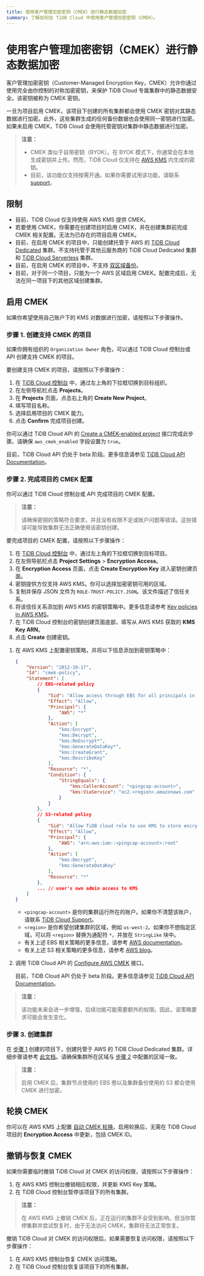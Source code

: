 ```yaml
---
title: 使用客户管理加密密钥（CMEK）进行静态数据加密
summary: 了解如何在 TiDB Cloud 中使用客户管理加密密钥（CMEK）。
---
```


# 使用客户管理加密密钥（CMEK）进行静态数据加密

客户管理加密密钥（Customer-Managed Encryption Key，CMEK）允许你通过使用完全由你控制的对称加密密钥，来保护 TiDB Cloud 专属集群中的静态数据安全。该密钥被称为 CMEK 密钥。

一旦为项目启用 CMEK，该项目下创建的所有集群都会使用 CMEK 密钥对其静态数据进行加密。此外，这些集群生成的任何备份数据也会使用同一密钥进行加密。如果未启用 CMEK，TiDB Cloud 会使用托管密钥对集群中静态数据进行加密。

> **注意：**
>
> - CMEK 类似于自带密钥（BYOK）。在 BYOK 模式下，你通常会在本地生成密钥并上传。然而，TiDB Cloud 仅支持在 [AWS KMS](https://docs.aws.amazon.com/kms/latest/developerguide/importing-keys.html) 内生成的密钥。
> - 目前，该功能仅支持按需开通。如果你需要试用该功能，请联系 [support](/tidb-cloud/tidb-cloud-support.md)。

## 限制

- 目前，TiDB Cloud 仅支持使用 AWS KMS 提供 CMEK。
- 若要使用 CMEK，你需要在创建项目时启用 CMEK，并在创建集群前完成 CMEK 相关配置。无法为已存在的项目启用 CMEK。
- 目前，在启用 CMEK 的项目中，只能创建托管于 AWS 的 [TiDB Cloud Dedicated](/tidb-cloud/select-cluster-tier.md#tidb-cloud-dedicated) 集群。不支持托管于其他云服务商的 TiDB Cloud Dedicated 集群和 [TiDB Cloud Serverless](/tidb-cloud/select-cluster-tier.md#tidb-cloud-serverless) 集群。
- 目前，在启用 CMEK 的项目中，不支持 [双区域备份](/tidb-cloud/backup-and-restore-concepts.md#dual-region-backup)。
- 目前，对于同一个项目，只能为一个 AWS 区域启用 CMEK。配置完成后，无法在同一项目下的其他区域创建集群。

## 启用 CMEK

如果你希望使用自己账户下的 KMS 对数据进行加密，请按照以下步骤操作。

### 步骤 1. 创建支持 CMEK 的项目

如果你拥有组织的 `Organization Owner` 角色，可以通过 TiDB Cloud 控制台或 API 创建支持 CMEK 的项目。

<SimpleTab groupId="method">
<div label="Use Console" value="console">

要创建支持 CMEK 的项目，请按照以下步骤操作：

1. 在 [TiDB Cloud 控制台](https://tidbcloud.com) 中，通过左上角的下拉框切换到目标组织。
2. 在左侧导航栏点击 **Projects**。
3. 在 **Projects** 页面，点击右上角的 **Create New Project**。
4. 填写项目名称。
5. 选择启用项目的 CMEK 能力。
6. 点击 **Confirm** 完成项目创建。

</div>
<div label="Use API" value="api">

你可以通过 TiDB Cloud API 的 [Create a CMEK-enabled project](https://docs.pingcap.com/tidbcloud/api/v1beta#tag/Project/operation/CreateProject) 接口完成此步骤。请确保 `aws_cmek_enabled` 字段设置为 `true`。

目前，TiDB Cloud API 仍处于 beta 阶段。更多信息请参见 [TiDB Cloud API Documentation](https://docs.pingcap.com/tidbcloud/api/v1beta)。

</div>
</SimpleTab>

### 步骤 2. 完成项目的 CMEK 配置

你可以通过 TiDB Cloud 控制台或 API 完成项目的 CMEK 配置。

> **注意：**
>
> 请确保密钥的策略符合要求，并且没有权限不足或账户问题等错误。这些错误可能导致集群无法正确使用该密钥创建。

<SimpleTab groupId="method">
<div label="Use Console" value="console">

要完成项目的 CMEK 配置，请按照以下步骤操作：

1. 在 [TiDB Cloud 控制台](https://tidbcloud.com) 中，通过左上角的下拉框切换到目标项目。
2. 在左侧导航栏点击 **Project Settings** > **Encryption Access**。
3. 在 **Encryption Access** 页面，点击 **Create Encryption Key** 进入密钥创建页面。
4. 密钥提供方仅支持 AWS KMS。你可以选择加密密钥可用的区域。
5. 复制并保存 JSON 文件为 `ROLE-TRUST-POLICY.JSON`。该文件描述了信任关系。
6. 将该信任关系添加到 AWS KMS 的密钥策略中。更多信息请参考 [Key policies in AWS KMS](https://docs.aws.amazon.com/kms/latest/developerguide/key-policies.html)。
7. 在 TiDB Cloud 控制台的密钥创建页面底部，填写从 AWS KMS 获取的 **KMS Key ARN**。
8. 点击 **Create** 创建密钥。

</div>
<div label="Use API" value="api">

1. 在 AWS KMS 上配置密钥策略，并将以下信息添加到密钥策略中：

    ```json
    {
        "Version": "2012-10-17",
        "Id": "cmek-policy",
        "Statement": [
            // EBS-related policy
            {
                "Sid": "Allow access through EBS for all principals in the account that are authorized to use EBS",
                "Effect": "Allow",
                "Principal": {
                    "AWS": "*"
                },
                "Action": [
                    "kms:Encrypt",
                    "kms:Decrypt",
                    "kms:ReEncrypt*",
                    "kms:GenerateDataKey*",
                    "kms:CreateGrant",
                    "kms:DescribeKey"
                ],
                "Resource": "*",
                "Condition": {
                    "StringEquals": {
                        "kms:CallerAccount": "<pingcap-account>",
                        "kms:ViaService": "ec2.<region>.amazonaws.com"
                    }
                }
            },
            // S3-related policy
            {
                "Sid": "Allow TiDB cloud role to use KMS to store encrypted backup to S3",
                "Effect": "Allow",
                "Principal": {
                    "AWS": "arn:aws:iam::<pingcap-account>:root"
                },
                "Action": [
                    "kms:Decrypt",
                    "kms:GenerateDataKey"
                ],
                "Resource": "*"
            },
            ... // user's own admin access to KMS
        ]
    }
    ```

    - `<pingcap-account>` 是你的集群运行所在的账户。如果你不清楚该账户，请联系 [TiDB Cloud Support](/tidb-cloud/tidb-cloud-support.md)。
    - `<region>` 是你希望创建集群的区域，例如 `us-west-2`。如果你不想指定区域，可以将 `<region>` 替换为通配符 `*`，并放在 `StringLike` 块中。
    - 有关上述 EBS 相关策略的更多信息，请参考 [AWS documentation](https://docs.aws.amazon.com/kms/latest/developerguide/conditions-kms.html#conditions-kms-caller-account)。
    - 有关上述 S3 相关策略的更多信息，请参考 [AWS blog](https://repost.aws/knowledge-center/s3-bucket-access-default-encryption)。

2. 调用 TiDB Cloud API 的 [Configure AWS CMEK](https://docs.pingcap.com/tidbcloud/api/v1beta#tag/Cluster/operation/CreateAwsCmek) 接口。

    目前，TiDB Cloud API 仍处于 beta 阶段。更多信息请参见 [TiDB Cloud API Documentation](https://docs.pingcap.com/tidbcloud/api/v1beta)。

</div>
</SimpleTab>

> **注意：**
>
> 该功能未来会进一步增强，后续功能可能需要额外的权限。因此，该策略要求可能会发生变化。

### 步骤 3. 创建集群

在 [步骤 1](#step-1-create-a-cmek-enabled-project) 创建的项目下，创建托管于 AWS 的 TiDB Cloud Dedicated 集群。详细步骤请参考 [此文档](/tidb-cloud/create-tidb-cluster.md)。请确保集群所在区域与 [步骤 2](/tidb-cloud/tidb-cloud-encrypt-cmek.md#step-2-complete-the-cmek-configuration-of-the-project) 中配置的区域一致。

> **注意：**
>
> 启用 CMEK 后，集群节点使用的 EBS 卷以及集群备份使用的 S3 都会使用 CMEK 进行加密。

## 轮换 CMEK

你可以在 AWS KMS 上配置 [自动 CMEK 轮换](http://docs.aws.amazon.com/kms/latest/developerguide/rotate-keys.html)。启用轮换后，无需在 TiDB Cloud 项目的 **Encryption Access** 中更新，包括 CMEK ID。

## 撤销与恢复 CMEK

如果你需要临时撤销 TiDB Cloud 对 CMEK 的访问权限，请按照以下步骤操作：

1. 在 AWS KMS 控制台撤销相应权限，并更新 KMS Key 策略。
2. 在 TiDB Cloud 控制台暂停该项目下的所有集群。

> **注意：**
>
> 在 AWS KMS 上撤销 CMEK 后，正在运行的集群不会受到影响。但当你暂停集群并尝试恢复时，由于无法访问 CMEK，集群将无法正常恢复。

撤销 TiDB Cloud 对 CMEK 的访问权限后，如果需要恢复访问权限，请按照以下步骤操作：

1. 在 AWS KMS 控制台恢复 CMEK 访问策略。
2. 在 TiDB Cloud 控制台恢复该项目下的所有集群。